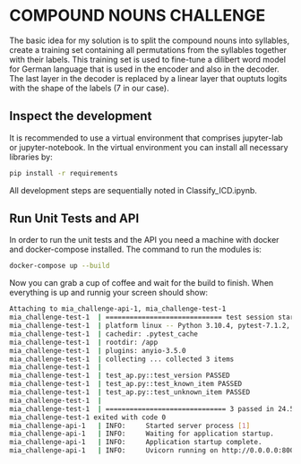# COMPOUND NOUNS CHALLENGE
The basic idea for my solution is to split the compound nouns into syllables, create a training set containing all permutations from the syllables together with their labels.
This training set is used to fine-tune a dilibert word model for German language that is used in the encoder and also in the decoder.
The last layer in the decoder is replaced by a linear layer that ouptuts logits with the shape of the labels (7 in our case).

## Inspect the development
It is recommended to use a virtual environment that comprises jupyter-lab or jupyter-notebook.
In the virtual environment you can install all necessary libraries by:
```bash
pip install -r requirements
```
All development steps are sequentially noted in Classify_ICD.ipynb.

## Run Unit Tests and API
In order to run the unit tests and the API you need a machine with docker and docker-compose installed.
The command to run the modules is:
```bash
docker-compose up --build
```
Now you can grab a cup of coffee and wait for the build to finish.
When everything is up and runnig your screen should show:
```bash
Attaching to mia_challenge-api-1, mia_challenge-test-1
mia_challenge-test-1  | ============================= test session starts ==============================
mia_challenge-test-1  | platform linux -- Python 3.10.4, pytest-7.1.2, pluggy-1.0.0 -- /usr/local/bin/python
mia_challenge-test-1  | cachedir: .pytest_cache
mia_challenge-test-1  | rootdir: /app
mia_challenge-test-1  | plugins: anyio-3.5.0
mia_challenge-test-1  | collecting ... collected 3 items
mia_challenge-test-1  | 
mia_challenge-test-1  | test_ap.py::test_version PASSED                                          [ 33%]
mia_challenge-test-1  | test_ap.py::test_known_item PASSED                                       [ 66%]
mia_challenge-test-1  | test_ap.py::test_unknown_item PASSED                                     [100%]
mia_challenge-test-1  | 
mia_challenge-test-1  | ============================== 3 passed in 24.57s ==============================
mia_challenge-test-1 exited with code 0
mia_challenge-api-1   | INFO:     Started server process [1]
mia_challenge-api-1   | INFO:     Waiting for application startup.
mia_challenge-api-1   | INFO:     Application startup complete.
mia_challenge-api-1   | INFO:     Uvicorn running on http://0.0.0.0:8000 (Press CTRL+C to quit)
```
